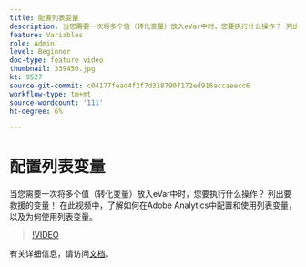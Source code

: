 ```yaml
---
title: 配置列表变量
description: 当您需要一次将多个值（转化变量）放入eVar中时，您要执行什么操作？ 列出要救援的变量！ 在此视频中，了解如何在Adobe Analytics中配置和使用列表变量，以及为何使用列表变量。
feature: Variables
role: Admin
level: Beginner
doc-type: feature video
thumbnail: 339450.jpg
kt: 9527
source-git-commit: c04177fead4f2f7d3187907172ed916accaeecc6
workflow-type: tm+mt
source-wordcount: '111'
ht-degree: 6%

---
```



# 配置列表变量

当您需要一次将多个值（转化变量）放入eVar中时，您要执行什么操作？ 列出要救援的变量！ 在此视频中，了解如何在Adobe Analytics中配置和使用列表变量，以及为何使用列表变量。

>[!VIDEO](https://video.tv.adobe.com/v/339450/?quality=12&learn=on)

有关详细信息，请访问[文档](https://experienceleague.adobe.com/docs/analytics/admin/admin-tools/conversion-variables/list-var-admin.html)。
